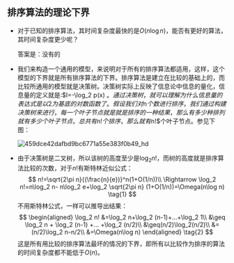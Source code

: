 ## 排序算法的理论下界

+ 对于已知的排序算法，其时间复杂度最快的是$O(n\log n)$，能否有更好的算法，其时间复杂度更少呢？

  答案是：没有的

+ 我们来构造一个通用的模型，来说明对于所有的排序算法都适用，这样，这个模型的下界就是所有排序算法的下界。排序算法是建立在比较的基础上的，而比较所通用的模型就是决策树。决策树实际上反映了信息论中信息的量化，信息量的定义就是:$I=-\log_2 p(x) $。通过决策树，就可以理解为什么信息量的表达式是以2为基底的对数函数了。假设我们对$n$个数进行排序，我们通过构建决策树来进行，每一个叶子节点就是就是排序的一种结果，那么有多少种排列就有多少个叶子节点，总共有$n!$个排序，那么就有$n!​$个叶子节点。参见下图：

  ![459dce42dafbd9bc6771a55e383f0b49_hd](/home/wck/Documents/笔记/459dce42dafbd9bc6771a55e383f0b49_hd.jpg)

+ 由于决策树是二叉树，所以该树的高度至少是$\log_2 n!$，而树的高度就是排序算法比较的次数，对于$n!$有斯特林近似公式：
  $$
  n!=\sqrt{2\pi n}{(\frac{n}{e})}^n(1+O(1/n))\\
  \Rightarrow \log_2 n!=n\log_2 n- n\log_2 e+\log_2 \sqrt{2\pi n} (1+O(1/n))=\Omega(n\log n)   \tag{1}
  $$
  不用斯特林公式，一样可以推导出结果：
  $$
  \begin{aligned}
  \log_2 n!
  &=\log_2 n+\log_2 (n-1)+...+\log_2 1\\
  &\geq \log_2 n + \log_2 (n-1) +... +\log_2 (n/2)\\
  &\geq(n/2)\log_2(n/2)\\
  &=(n/2)\log_2 n-n/2\\
  &=\Omega(n\log n)
  \end{aligned}   \tag{2}
  $$
  这是所有用比较的排序算法最坏的情况的下界，即所有以比较作为排序的算法的时间复杂度都不能低于$O(n)$。
